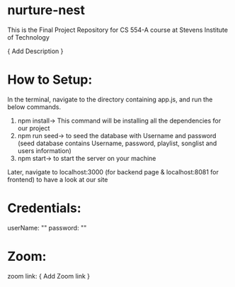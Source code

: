 # nurture-nest
This is the Final Project Repository for CS 554-A course at Stevens Institute of Technology

{ Add Description }

# How to Setup:

In the terminal, navigate to the directory containing app.js, and run the below commands.
1. npm install-> This command will be installing all the dependencies for our project
2. npm run seed-> to seed the database with Username and password
   (seed database contains Username, password, playlist, songlist and users information)
3. npm start-> to start the server on your machine

Later, navigate to localhost:3000 (for backend page & localhost:8081 for frontend) to have a look at our site

# Credentials:
 userName: ""
 password: ""
 
 # Zoom:
 zoom link: { Add Zoom link }
